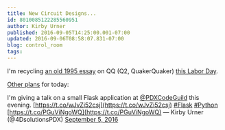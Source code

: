 ```yaml
---
title: New Circuit Designs...
id: 8010085122285560951
author: Kirby Urner
published: 2016-09-05T14:25:00.001-07:00
updated: 2016-09-06T08:58:07.831-07:00
blog: control_room
tags: 
---
```


I'm recycling [an old 1995 essay](http://www.quakerquaker.org/profiles/blogs/new-circuit-designs-for-motherboard-earth) on QQ (Q2, QuakerQuaker) [this Labor Day](http://worldgame.blogspot.com/2016/09/labor-day-weekend.html).

[Other plans](http://mybizmo.blogspot.com/2016/09/a-short-presentation.html) for today:

I'm giving a talk on a small Flask application at [@PDXCodeGuild](https://twitter.com/PDXCodeGuild) this evening. [https://t.co/wJvZi52csj](https://t.co/wJvZi52csj) [#Flask](https://twitter.com/hashtag/Flask?src=hash) [#Python](https://twitter.com/hashtag/Python?src=hash) [https://t.co/PGuViNgoWQ](https://t.co/PGuViNgoWQ)
— Kirby Urner (@4DsolutionsPDX) [September 5, 2016](https://twitter.com/4DsolutionsPDX/status/772906166288461824)